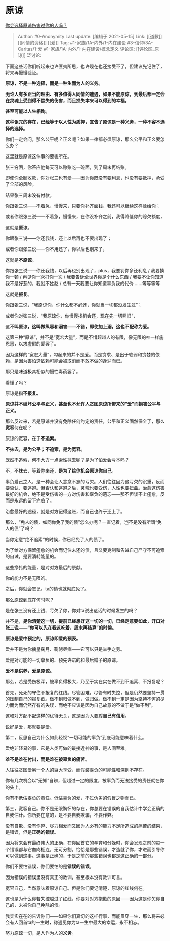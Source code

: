 # 原谅
[你会选择原谅伤害过你的人吗？](https://www.zhihu.com/question/412000560/answer/1699737693?utm_content=card_share)

> Author: #0-Anonymity
> Last update: [编辑于 2021-05-15]
> Link: [[道歉]] [[同情的资格]] [[爱]]
> Tag: #1-家族/1A-内外/1-内在建设 #3-信仰/3A-Caritas/1-爱 #1-家族/1A-内外/1-内在建设/概念定义
> 评论区: [[评论区_原谅]]
> 泛讨论:

下面这些话你们听起来也许匪夷所思，也许现在也还接受不了，但建议先记住了，将来再慢慢验证。

**原谅，不是一种选择，而是一种生而为人的义务。**

**无论人有多正当的理由、有多值得人同情的遭遇，如果不能原谅，到最后都一定会在灵魂上受到得不偿失的伤害，而且损失本来可以得到的幸福。**

**甚至可能以人生相殉。**

**这种诅咒的存在，已经等于以人性为质押，宣告了原谅是一种义务，一种不容不选择的选择。**

你们一定会问，那么公平呢？正义呢？如果一律都必须原谅，那么公平和正义要怎么办？

这里就是原谅这件事的要害所在。

张三穷困，你答应他每天可以赊账吃一碗面，到了周末再结账。

即使你全额收款，你对张三也有爱——因为你既没有要利息，也没有要抵押，承受了全部的风险。

结果张三周末没有付款。

你跟张三说——不着急，慢慢来，只要你补齐面钱，我还可以继续这样赊给你；

或者你跟张三说——不着急，慢慢来，在你没补齐之前，我得降低你的赊欠额度，

这就是**原谅**。

你跟张三说——你还我钱，还上以后再也不要出现了；

或者你跟张三说——你不用还了，你以后也别来了，

这就是**不原谅**。

你跟张三说——你还我钱，以后再也别出现了，plus，我要罚你多还利息 / 我要揍你一顿 / 再见你一次打你一次 / 我要告诉全世界你是个什么东西 / 我要不让你知道我不是好惹的，我就不姓赵 / 总有一天我要让你知道辜负我的代价 ……等等等等

这就是**报复**。

你跟张三说，“我原谅你，你什么都不必还，你就当一切都没发生过”；

或者你对张三说，“我原谅你，你慢慢找机会还，现在先一切照旧”，

这**不叫原谅，这叫做纵容和溺害——不错，即使加上溺，这也不配称为爱。**

这第三种“原谅”，并不是“宽宏大量”，而是不惜超越人的有限，像无限的神一样施恩惠，以求虚假的爱罢了。

因为这样的“宽宏大量”，勾起来的并不是爱。而是贪求、是出于软弱和贪婪的依赖、是因为害怕这依赖可能会被取消而不敢不做的逢迎而已。

那只是味道极其相似的慢性毒药罢了。

看懂了吗？

原谅是指**不报复。**

**原谅并不破坏公平与正义，甚至也不允许人贪图原谅所带来的“爱”而损害公平与正义。**

那么反过来，若是原谅并没有免除任何约定的责任，公平和正义固然保全了，那么**宽容**何在呢？

原谅的宽容，在于**不追索。**

**不抹去，是为公平；不追索，是为宽容。**

既然不追索，何不大方一点索性抹去呢？是为了怕爱会亏本吗？

不，不抹去，等着你来还，**是为了给你机会原谅你自己**。

辜负爱己之人，是一种会让人念念不忘的亏欠。人们往往因为这亏欠的沉重，反而要否认、要逃避。但否认和逃避之后，灵魂也要受伤，人性也要扭曲。治愈这伤害最好的机会，绝不是受伤害的一方对伤害和辜负的遗忘——那不但谈不上痊愈，反而是永远的留下疤痕了。

治愈最好的途径，就是对方记得这账，而自己也终于还上了。

那么，“免人的债，如同你免了我的债”怎么办呢？一直记着，岂不是没有所谓“免人的债”了吗？

当你定意“绝不追索”的时候，你已经免了人的债了。

为了给对方保留痊愈的机会而记住未还的债，且又要克制和告诫自己严守不可追索的自诫，是要消耗能量的。

这些挣扎的能量，是对对方最后的祭献。

你的能力不是无限的。

之后，你就会忘记。ta的债也就彻底免了。

那么原谅到底在何时呢？

是在张三没有还上钱、亏欠了你，你对ta说出这话的时候发生的吗？

并不是，**是你清楚这一切，提前已经想好这一切的一切，已经定意要如此，开口对张三说——“你可以先在我这吃着，周末再结算”的时候。**

**原谅是爱中预定的，原谅即爱的预表。**

爱并不是为你摘星掬月、鞠躬尽瘁——它可以只是举手之劳。

爱是对可能的一切辜负的、预先许诺的和最后赠予的原谅。

**爱不是供养，爱是原谅。**

那么，若是受伤极深，被辜负得极大，乃至于实在实在做不到不追索、不报复呢？

首先，死死的守住不报复的红线。尽管困难，尽管有时失控，但是仍然要坚持一贯的压制自己的报复欲。做不到归做不到，做归做。做不到一定是因为坚持不懈的尽力而为而仍然存有的失误，而绝不应该是因为自己故意的不做于是“做不到”。

这和对方配不配这样的优待无关，这是因为人要**对自己有信用**。

说好是爱，那就要是爱。

第二，反思自己为什么如此轻视“一切可能的辜负”到底可能意味着什么。

爱绝非轻易的事，它是人类可做的最接近神的事，是人间至难。

**难不是难在付出，而是难在被辜负的痛苦**。

人往往贪图爱另一个人的巨大享受，而假装辜负的可能性和深刻不存在。

你有几次机会以“无知”自辨，但超过一定的限度，被辜负而无法接受的责任就在你的头上。

你有不低估辜负的责任。低估辜负的爱，不过伪劣的假冒之物而已。

第三，宽容自己。你不是无限胸怀的存在，你总要在错误的自我估计中学会正确的自我估计。你所要在意的，是不要自我欺骗，不要作弊。

没有自欺、没有作弊、尽力相爱而又因为人必有的能力不足所造成的痛苦的结果，是错误，但是**正确的错误**。

因为将来会有最终伟大的正确，在你回首它的孕育和分娩时，你会发现之前的每一个错误都与它血肉相连，无可分割。恰恰是那些错误，才造就了你，才进而引导你可以做到这事。这事是正确的，于是之前的那些错误也都是这正确的一部分。

你们不要怕错误，你们要怕的是**错误的错误**。

因为错误的错误里没有真正的教训，甚至根本没有教训可言。

宽容自己，当然意味着原谅自己。但是你们要记清楚，原谅的红线何在。

这也是为什么你若失控越过了红线，你要对对方抱歉的原因——因为这是你欠你自己的，未被你自己免除的债。

我实实在在的告诉你们——如果你们真切的这样行事，而能贯穿一生，那么将来必会有人回首ta的一生时，称遇见你为ta一生中最大的幸运，永不相忘。

努力原谅一切，是人作为人的**义务**。
